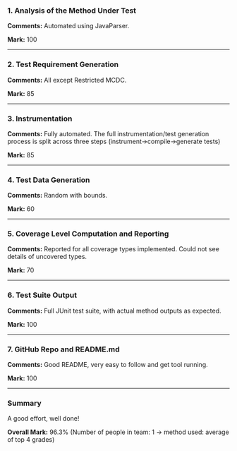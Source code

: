 ### 1. Analysis of the Method Under Test

__Comments:__ Automated using JavaParser.

__Mark:__ 100

---

### 2. Test Requirement Generation

__Comments:__ All except Restricted MCDC.

__Mark:__ 85

---

### 3. Instrumentation

__Comments:__ Fully automated. The full instrumentation/test generation process is split across three steps (instrument->compile->generate tests)

__Mark:__ 85

---

### 4. Test Data Generation

__Comments:__ Random with bounds.  

__Mark:__ 60

---

### 5. Coverage Level Computation and Reporting

__Comments:__ Reported for all coverage types implemented. Could not see details of uncovered types. 

__Mark:__ 70

---

### 6. Test Suite Output

__Comments:__ Full JUnit test suite, with actual method outputs as expected.

__Mark:__ 100

---

### 7. GitHub Repo and README.md

__Comments:__ Good README, very easy to follow and get tool running.

__Mark:__ 100

---

### Summary

A good effort, well done!

__Overall Mark:__ 96.3% (Number of people in team: 1 -> method used: average of top 4 grades)